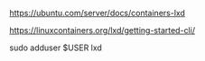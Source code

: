 https://ubuntu.com/server/docs/containers-lxd

https://linuxcontainers.org/lxd/getting-started-cli/

sudo adduser $USER lxd
